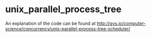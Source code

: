 # unix_parallel_process_tree

An explanation of the code can be found at
http://gvs.io/computer-science/concurrency/unix-parallel-process-tree-scheduler/


